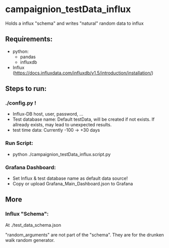 # campaignion_testData_influx
Holds a influx "schema" and writes "natural" random data to influx

## Requirements:
- python:
  - pandas
  - influxdb
- Influx (https://docs.influxdata.com/influxdb/v1.5/introduction/installation/)
## Steps to run:
### ./config.py !
- Influx-DB host, user, password, ...
- Test database name: Default testData, will be created if not exists. If allready exists, may lead to unexpected results.
- test time data: Currently -100 -> +30 days
### Run Script:
- python ./campaignion_testData_influx.script.py
### Grafana Dashboard:
- Set Influx & test database name as default data source!
- Copy or upload Grafana_Main_Dashboard.json to Grafana
## More
### Influx "Schema":
At ./test_data_schema.json

"random_arguments" are not part of the "schema". They are for the drunken walk random generator.



